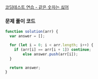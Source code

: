 [코딩테스트 연습 - 같은 숫자는 싫어](https://school.programmers.co.kr/learn/courses/30/lessons/12906)

### 문제 풀이 코드

```jsx
function solution(arr) {
  var answer = [];

  for (let i = 0; i < arr.length; i++) {
    if (arr[i] == arr[i + 1]) continue;
		else answer.push(arr[i]);
  }

  return answer;
}
```
